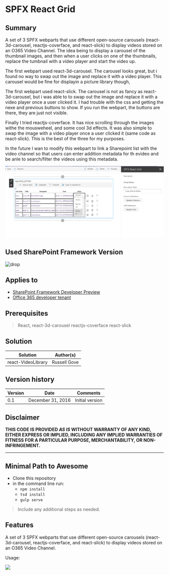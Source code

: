# SPFX React Grid

## Summary
A set of 3 SPFX webparts that use different open-source carousels (react-3d-carousel, reactjs-coverface, and react-slick)
to display videos stored on an O365 Video Channel. The idea being to display a carousel of the thumbnail images, and then 
when a user clicks on one of the thumbnails, replace the tumbnail with a video player and start the video up. 

The first webpart used react-3d-carousel. The carousel looks great, but i found no way to swap out the image and replace 
it with a video player. This carousel would be fine for displayin a picture library though,

The first webpart used react-slick. The carousel is not as fancy as react-3d-carousel, but i was able to to swap out the 
image and replace it with a video player once a user clicked it. I had trouble with the css and getting the nexe and previous 
buttons to show. If you run the webpart, the buttons are there, they are just not visible. 

Finally I tried reactjs-coverface. It has nice scrolling through the images withe the mousweheel, and some cool 3d effects.
It was also simple to swap the image with a video player once a user clicked it (same code as react-slick). This is the best 
of the three for my purposes.


In the future I wan to modify this webpart to link a Sharepoint list with the video channel so that users can enter addition 
metadata for th evideo and be anle to search/filter the videos using this metadata.





![alt tag](/samples/react-spfx-multilist-grid/src/images/editListItems.PNG)


## Used SharePoint Framework Version
![drop](https://img.shields.io/badge/drop-drop5-red.svg)

## Applies to

* [SharePoint Framework Developer Preview](http://dev.office.com/sharepoint/docs/spfx/sharepoint-framework-overview)
* [Office 365 developer tenant](http://dev.office.com/sharepoint/docs/spfx/set-up-your-developer-tenant)



## Prerequisites

> React, react-3d-carousel reactjs-coverface react-slick

## Solution

Solution|Author(s)
--------|---------
 react-VideoLibrary | Russell Gove

## Version history

Version|Date|Comments
-------|----|--------
0.1|December 31, 2016|Initial version


## Disclaimer
**THIS CODE IS PROVIDED *AS IS* WITHOUT WARRANTY OF ANY KIND, EITHER EXPRESS OR IMPLIED, INCLUDING ANY IMPLIED WARRANTIES OF FITNESS FOR A PARTICULAR PURPOSE, MERCHANTABILITY, OR NON-INFRINGEMENT.**

---

## Minimal Path to Awesome

- Clone this repository
- in the command line run:
  - `npm install`
  - `tsd install`
  - `gulp serve`

> Include any additional steps as needed.

## Features
A set of 3 SPFX webparts that use different open-source carousels (react-3d-carousel, reactjs-coverface, and react-slick)
to display videos stored on an O365 Video Channel.

Usage:


<img src="https://telemetry.sharepointpnp.com/sp-dev-fx-webparts/samples/react-multilist-grid" />




